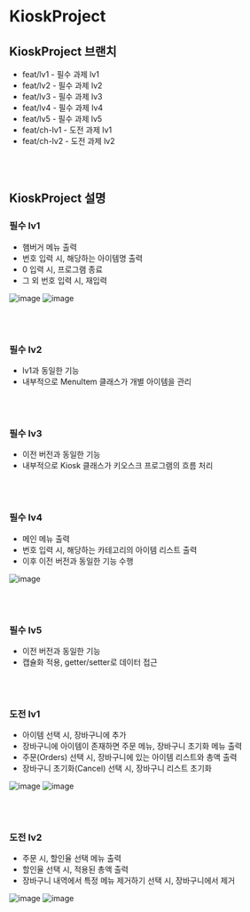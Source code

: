 # KioskProject
## KioskProject 브랜치
- feat/lv1 - 필수 과제 lv1 <br>
- feat/lv2 - 필수 과제 lv2 <br>
- feat/lv3 - 필수 과제 lv3 <br>
- feat/lv4 - 필수 과제 lv4 <br>
- feat/lv5 - 필수 과제 lv5 <br>
- feat/ch-lv1 - 도전 과제 lv1 <br>
- feat/ch-lv2 - 도전 과제 lv2 <br>

<br><br>

## KioskProject 설명
### 필수 lv1
- 햄버거 메뉴 출력
- 번호 입력 시, 해당하는 아이템명 출력
- 0 입력 시, 프로그램 종료
- 그 외 번호 입력 시, 재입력
  
![image](https://github.com/user-attachments/assets/8365d037-3594-457e-934e-c945e409c269)
![image](https://github.com/user-attachments/assets/ec6895f5-758f-4434-94fb-8fdf9a0aa8d1)

<br><br>

### 필수 lv2
- lv1과 동일한 기능
- 내부적으로 MenuItem 클래스가 개별 아이템을 관리

<br><br>

### 필수 lv3
- 이전 버전과 동일한 기능
- 내부적으로 Kiosk 클래스가 키오스크 프로그램의 흐름 처리

<br><br>

### 필수 lv4
- 메인 메뉴 출력
- 번호 입력 시, 해당하는 카테고리의 아이템 리스트 출력
- 이후 이전 버전과 동일한 기능 수행

![image](https://github.com/user-attachments/assets/1dc3de6d-ffad-4777-a768-a92ed145e591)

<br><br>

### 필수 lv5
- 이전 버전과 동일한 기능
- 캡슐화 적용, getter/setter로 데이터 접근

<br><br>

### 도전 lv1
- 아이템 선택 시, 장바구니에 추가
- 장바구니에 아이템이 존재하면 주문 메뉴, 장바구니 초기화 메뉴 출력
- 주문(Orders) 선택 시, 장바구니에 있는 아이템 리스트와 총액 출력
- 장바구니 초기화(Cancel) 선택 시, 장바구니 리스트 초기화

![image](https://github.com/user-attachments/assets/57447a41-e4b9-48f3-9531-69297d0dcc5a)
![image](https://github.com/user-attachments/assets/989544bb-44e3-471b-8c97-8b50fa97a9a0)

<br><br>

### 도전 lv2
- 주문 시, 할인율 선택 메뉴 출력
- 할인율 선택 시, 적용된 총액 출력
- 장바구니 내역에서 특정 메뉴 제거하기 선택 시, 장바구니에서 제거 

![image](https://github.com/user-attachments/assets/acd8fc4d-d846-478b-905f-e6c9e687fe04)
![image](https://github.com/user-attachments/assets/111deb53-f746-4c8c-ad9b-f29d951fc00c)
